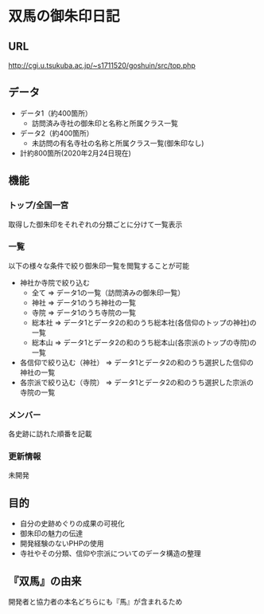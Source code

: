
# 双馬の御朱印日記

## URL
http://cgi.u.tsukuba.ac.jp/~s1711520/goshuin/src/top.php

## データ
+ データ1（約400箇所）
  + 訪問済み寺社の御朱印と名称と所属クラス一覧　
+ データ2（約400箇所）
  + 未訪問の有名寺社の名称と所属クラス一覧(御朱印なし)　
+ 計約800箇所(2020年2月24日現在)

## 機能

### トップ/全国一宮
取得した御朱印をそれぞれの分類ごとに分けて一覧表示

### 一覧
以下の様々な条件で絞り御朱印一覧を閲覧することが可能
+ 神社か寺院で絞り込む
  + 全て => データ1の一覧（訪問済みの御朱印一覧）
  + 神社 => データ1のうち神社の一覧
  + 寺院 => データ1のうち寺院の一覧
  + 総本社 => データ1とデータ2の和のうち総本社(各信仰のトップの神社)の一覧
  + 総本山 => データ1とデータ2の和のうち総本山(各宗派のトップの寺院)の一覧
+ 各信仰で絞り込む（神社） => データ1とデータ2の和のうち選択した信仰の神社の一覧
+ 各宗派で絞り込む（寺院） => データ1とデータ2の和のうち選択した宗派の寺院の一覧

### メンバー
各史跡に訪れた順番を記載

### 更新情報
未開発

## 目的
+ 自分の史跡めぐりの成果の可視化
+ 御朱印の魅力の伝達
+ 開発経験のないPHPの使用
+ 寺社やその分類、信仰や宗派についてのデータ構造の整理

## 『双馬』の由来
開発者と協力者の本名どちらにも『馬』が含まれるため



